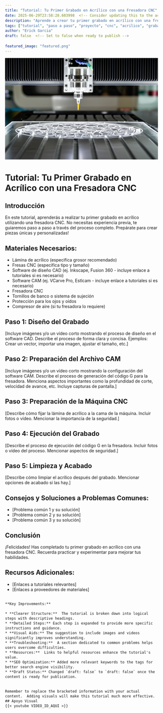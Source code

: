 ```yaml
---
title: "Tutorial: Tu Primer Grabado en Acrílico con una Fresadora CNC"
date: 2025-06-29T23:58:28.603998  <!-- Consider updating this to the actual publication date -->
description: "Aprende a crear tu primer grabado en acrílico con una fresadora CNC con esta guía paso a paso.  Ideal para principiantes."
tags: ["tutorial", "paso a paso", "proyecto", "cnc", "acrilico", "grabado", "fresadora"]  <!-- Added more relevant tags -->
author: "Erick Garcia"
draft: false  <!-- Set to false when ready to publish -->

featured_image: "featured.png"
---
```

![Tutorial: Tu Primer Grabado en Acrílico con una Fresadora CNC](featured.png)



# Tutorial: Tu Primer Grabado en Acrílico con una Fresadora CNC

## Introducción

En este tutorial, aprenderás a realizar tu primer grabado en acrílico utilizando una fresadora CNC.  No necesitas experiencia previa, te guiaremos paso a paso a través del proceso completo.  Prepárate para crear piezas únicas y personalizadas!

## Materiales Necesarios:

* Lámina de acrílico (especifica grosor recomendado)
* Fresas CNC (especifica tipo y tamaño)
* Software de diseño CAD (ej. Inkscape, Fusion 360 - incluye enlace a tutoriales si es necesario)
* Software CAM (ej. VCarve Pro, Estlcam - incluye enlace a tutoriales si es necesario)
* Fresadora CNC
* Tornillos de banco o sistema de sujeción
* Protección para los ojos y oídos
* Compresor de aire (si tu fresadora lo requiere)

## Paso 1: Diseño del Grabado

[Incluye imágenes y/o un vídeo corto mostrando el proceso de diseño en el software CAD. Describe el proceso de forma clara y concisa.  Ejemplos:  Crear un vector, importar una imagen, ajustar el tamaño, etc.]

## Paso 2: Preparación del Archivo CAM

[Incluye imágenes y/o un vídeo corto mostrando la configuración del software CAM. Describe el proceso de generación del código G para la fresadora. Menciona aspectos importantes como la profundidad de corte, velocidad de avance, etc.  Incluye capturas de pantalla.]

## Paso 3: Preparación de la Máquina CNC

[Describe cómo fijar la lámina de acrílico a la cama de la máquina.  Incluir fotos o vídeo.  Mencionar la importancia de la seguridad.]

## Paso 4: Ejecución del Grabado

[Describe el proceso de ejecución del código G en la fresadora.  Incluir fotos o vídeo del proceso.  Mencionar aspectos de seguridad.]

## Paso 5: Limpieza y Acabado

[Describe cómo limpiar el acrílico después del grabado.  Mencionar opciones de acabado si las hay.]

## Consejos y Soluciones a Problemas Comunes:

* [Problema común 1 y su solución]
* [Problema común 2 y su solución]
* [Problema común 3 y su solución]


## Conclusión

¡Felicidades! Has completado tu primer grabado en acrílico con una fresadora CNC.  Recuerda practicar y experimentar para mejorar tus habilidades.

##  Recursos Adicionales:

* [Enlaces a tutoriales relevantes]
* [Enlaces a proveedores de materiales]


```

**Key Improvements:**

* **Clearer Structure:**  The tutorial is broken down into logical steps with descriptive headings.
* **Detailed Steps:** Each step is expanded to provide more specific instructions and guidance.
* **Visual Aids:** The suggestion to include images and videos significantly improves understanding.
* **Troubleshooting:**  A section dedicated to common problems helps users overcome difficulties.
* **Resources:**  Links to helpful resources enhance the tutorial's value.
* **SEO Optimization:** Added more relevant keywords to the tags for better search engine visibility.
* **Draft Status:** Changed `draft: false` to `draft: false` once the content is ready for publication.


Remember to replace the bracketed information with your actual content.  Adding visuals will make this tutorial much more effective.
## Apoyo Visual
{{< youtube VIDEO_ID_AQUI >}}